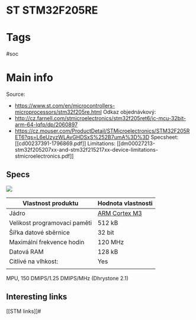 # ST STM32F205RE
# Tags
#soc

# Main info
Source:
- https://www.st.com/en/microcontrollers-microprocessors/stm32f205re.html
Odkaz objednávkový: 
- http://cz.farnell.com/stmicroelectronics/stm32f205ret6/ic-mcu-32bit-arm-64-lqfp/dp/2060897
- https://cz.mouser.com/ProductDetail/STMicroelectronics/STM32F205RET6?qs=L6eUzyzWLAvGHDSxS%252B7umA%3D%3D
Specsheet: [[cd00237391-1796869.pdf]]
Limitations: [[dm00027213-stm32f205207xx-and-stm32f215217xx-device-limitations-stmicroelectronics.pdf]]
## Specs
![](https://www.st.com/content/ccc/fragment/product_related/rpn_information/product_circuit_diagram/group0/41/4f/90/8f/67/08/43/94/bd_stm32f205_1mb/files/bd_stm32f205_1mb.jpg/_jcr_content/translations/en.bd_stm32f205_1mb.jpg)

| Vlastnost produktu           | Hodnota vlastnosti                                                                                                                                                       |
| ---------------------------- | ------------------------------------------------------------------------------------------------------------------------------------------------------------------------ |
| Jádro                        | [ARM Cortex M3](https://cz.mouser.com/Semiconductors/Embedded-Processors-Controllers/Microcontrollers-MCU/ARM-Microcontrollers-MCU/ARM-Cortex-M3-Core/_/N-a85pcZ1yzud8s) |
| Velikost programovací paměti | 512 kB                                                                                                                                                                     |
| Šířka datové sběrnice        | 32 bit                                                                                                                                                                   |
| Maximální frekvence hodin    | 120 MHz                                                                                                                                                                  |
| Datová RAM                   | 128 kB                                                                                                                                                                   |
| Citlivé na vlhkost:          | Yes                                                                                                                                                                      |
|                              |                                                                                                                                                                          |

MPU, 150 DMIPS/1.25 DMIPS/MHz (Dhrystone 2.1)

## Interesting links
[[STM links]]#